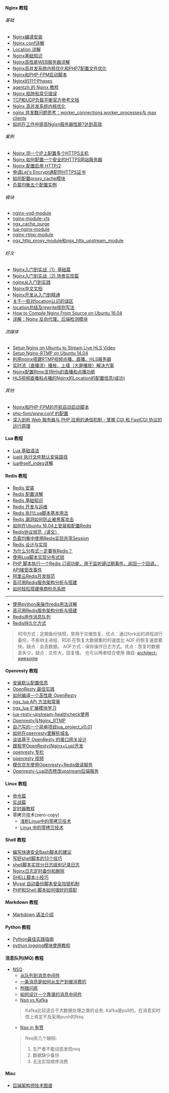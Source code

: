 

#### Nginx 教程   

###### 基础  
* [Nginx编译安装](/Nginx/nginx-install.md)  
* [Nginx.conf详解](/Nginx/nginx-base-config.md)  
* [Location 详解](/docs/Nginx/location-detail.md)  
* [Nginx基础知识](/Nginx/nginx-basic.md)  
* [Nginx高性能WEB服务器详解](/Nginx/nginx-high-basic.md)   
* [Nginx高并发系统内核优化和PHP7配置文件优化](/Nginx/nginx-parameter-config.md)   
* [Nginx和PHP-FPM启动脚本](/Nginx/nginx-start-script.md)  
* [Nginx的11个Phases](/Nginx/nginx-phases.md)  
* [agentzh 的 Nginx 教程](https://openresty.org/download/agentzh-nginx-tutorials-zhcn.html)  
* [Nginx 陷阱和常见错误](h/Nginx/nginx-1-config.md)  
* [TCP和UDP负载平衡官方参考文档](https://www.cnblogs.com/tinywan/p/6586053.html)  
* [Nginx 高并发系统内核优化](/Nginx/nginx-parameter-config.md)  
* [nginx 并发数问题思考：worker_connections,worker_processes与 max clients](http://liuqunying.blog.51cto.com/3984207/1420556?utm_source=tuicool)
* [如何在工作中提高Ngixn服务器性能?达到高效](https://juejin.im/post/5adb45e96fb9a07ab773c767?utm_source=gold_browser_extension)   

###### 案例   
* [Nginx 同一个IP上配置多个HTTPS主机](/Nginx/more-domain-config.md)  
* [Nginx 如何配置一个安全的HTTPS网站服务器](http://www.cnblogs.com/tinywan/p/7542629.html)  
* [Nginx 配置启用 HTTP/2](http://www.cnblogs.com/tinywan/p/7860774.html)  
* [申请Let's Encrypt通配符HTTPS证书](https://www.cnblogs.com/tinywan/p/8573169.html)   
* [如何配置proxy_cache模块](/Nginx/Nginx-Web/Nginx-8-proxy_cache.md)  
* [负载均衡五个配置实例](/Nginx/Nginx-Web/Nginx-7-Proxy.md)  

######  模块   
* [nginx-vod-module](http://www.cnblogs.com/tinywan/p/7879559.html)    
* [nginx-module-vts](http://www.cnblogs.com/tinywan/p/7872366.html)    
* [ngx_cache_purge](/Nginx/Nginx-Web/Nginx-8-proxy_cache.md)    
* [lua-nginx-module](http://www.cnblogs.com/tinywan/p/6538006.html)    
* [nginx-rtmp-module](http://www.cnblogs.com/tinywan/p/6639360.html)    
* [ngx_http_proxy_module和ngx_http_upstream_module](/Nginx/Nginx-Web/ngx_http_upstream_module.md)  

######  好文  
* [Nginx入门到实战（1）基础篇](https://segmentfault.com/a/1190000014893012)  
* [Nginx入门到实战（2) 场景实现篇](https://mp.weixin.qq.com/s/RDIhU2pd37ecmKjgCtiZGQ)   
* [nginx从入门到实践](http://fanqieto.top/2017/11/29/nginx%E4%BB%8E%E5%85%A5%E9%97%A8%E5%88%B0%E5%AE%9E%E8%B7%B5/)  
* [Nginx中文文档](http://www.nginx.cn/doc/)  
* [Nginx开发从入门到精通](http://tengine.taobao.org/book/)  
* [关于一些对location认识的误区](http://www.cnblogs.com/lidabo/p/4169396.html)  
* [location总结及rewrite规则写法](https://segmentfault.com/a/1190000002797606)  
* [How to Compile Nginx From Source on Ubuntu 16.04](https://www.vultr.com/docs/how-to-compile-nginx-from-source-on-ubuntu-16-04)  
* [详解：Nginx 反向代理、后端检测模块](https://mp.weixin.qq.com/s/wGOQkAPif3buhezOQhbx5A)  

######  流媒体   
* [Setup Nginx on Ubuntu to Stream Live HLS Video](https://www.vultr.com/docs/setup-nginx-on-ubuntu-to-stream-live-hls-video)  
* [Setup Nginx-RTMP on Ubuntu 14.04](https://www.vultr.com/docs/setup-nginx-rtmp-on-ubuntu-14-04)  
* [利用nginx搭建RTMP视频点播、直播、HLS服务器](https://blog.csdn.net/kingroc/article/details/50839994)  
* [实时流（直播流）播放、上墙（大屏播放）解决方案](https://www.cnblogs.com/xiaozhi_5638/p/8664841.html)  
* [Nginx配置Rtmp支持Hls的直播和点播功能](/Nginx-Rtmp/HLS-live-vod.md)  
* [HLS视频直播和点播的Nginx的Location的配置信息(成功)](/Nginx-Rtmp/HLS-live-vod-locatiuon-config.md)   

###### 其他   
* [Nginx和PHP-FPM的开机自动启动脚本](/PHP/PHP-FPM/config.md)  
* [php-fpm/www.conf 的配置 ](/PHP/PHP-FPM/config.md)   
* [深入剖析 Web 服务器与 PHP 应用的通信机制 - 掌握 CGI 和 FastCGI 协议的运行原理](https://mp.weixin.qq.com/s/6Kyfvc_N7PhBtFPstgt3MA)  

#### Lua 教程    
* [Lua 基础语法](/Lua-Script/lua-basic.md)  
* [luajit 执行文件默认安装路径](#Nginx_base_knowledge)   
* [lua中self_indes详解](/Lua-Script/oop/self__index.md)   

#### Redis 教程     
* [Redis 安装](/Redis/redis-install.md)   
* [Redis 配置详解](/Redis/redis-config.md)   
* [Redis 基础知识](#Redis_base_knowledge)   
* [Redis 开发与运维](#Redis-DevOps)  
* [Redis 执行Lua脚本基本用法](/Redis/redis-lua.md)    
* [Redis 漏洞如何防止被黑客攻击](/Redis/redis-safety.md)   
* [如何在Ubuntu 16.04上安装和配置Redis](https://www.digitalocean.com/community/tutorials/how-to-install-and-configure-redis-on-ubuntu-16-04)  
* [Redis协议规范（译文）](http://www.hchstudio.cn/article/2018/e687/)  
* [负载均衡中使用Redis实现共享Session](https://segmentfault.com/a/1190000011558000)  
* [Redis 设计与实现](https://github.com/huangz1990/redis-3.0-annotated)  
* [为什么分布式一定要有Redis？](https://mp.weixin.qq.com/s/8uii1BzfVfChbH_t5Gk_8Q)  
* [使用Lua脚本实现分布式锁](https://www.cnblogs.com/tinywan/p/9643022.html)  
* [PHP 脚本执行一个Redis 订阅功能，用于监听键过期事件，返回一个回调，API接受改事件](/Redis-PHP/Php-Run-Redis-psubscribe/nohupRedisNotify.php)   
* [阿里云Redis开发规范](https://yq.aliyun.com/articles/531067)   
* [高可用Redis服务架构分析与搭建](https://mp.weixin.qq.com/s/DA4uhPULaXI-KDKwvLzb8Q)  
* [如何轻松搭建电商秒杀系统](https://yq.aliyun.com/articles/277885)<br>
- - -
<!--
* - [x] [*使用python来操作redis用法详解*](https://www.jianshu.com/p/2639549bedc8)
-->
* [使用python来操作redis用法详解](https://www.jianshu.com/p/2639549bedc8)
* [高可用Redis服务架构分析与搭建](https://mp.weixin.qq.com/s/DA4uhPULaXI-KDKwvLzb8Q)
* [Redis用作消息队列](https://blog.csdn.net/qq_34212276/article/details/78455004)
* [Redis持久化方式](http://doc.redisfans.com/topic/persistence.html)
> RDB方式：定期备份快照，常用于灾难恢复。优点：通过fork出的进程进行备份，不影响主进程、RDB 在恢复大数据集时的速度比 AOF 的恢复速度要快。缺点：会丢数据。
> AOF方式：保存操作日志方式。优点：恢复时数据丢失少，缺点：文件大，回复慢。
> 也可以两者结合使用
> 摘自: [architect-awesome](https://github.com/xingshaocheng/architect-awesome/blob/master/README.md#redis)

####  Openresty 教程  

* [安装默认配置信息](/Openresty/openresty-basic.md)   
* [OpenResty 最佳实践](https://moonbingbing.gitbooks.io/openresty-best-practices/content/index.html)  
* [如何编译一个高性能 OpenResty](https://yq.aliyun.com/articles/228399) 
* [ngx_lua APi 方法和常量](/Openresty/openresty-api.md)   
* [ngx_lua 扩展模块学习](/Openresty/openresty-resty-module.md)   
* [lua-resty-upstream-healthcheck使用](/Openresty/lua-resty-upstream-healthcheck.md)   
* [Openresty与Nginx_RTMP](/Openresty/openresty-rtmp.md)   
* [自己写的一个简单项目lua_project_v0.01](https://github.com/Tinywan/lua_project_v0.01)   
* [如何在openresty里解析域名](http://www.jkeabc.com/181587.html)  
* [谈谈基于 OpenResty 的接口网关设计](https://www.zybuluo.com/yishuailuo/note/844059)  
* [跟我学OpenResty(Nginx+Lua)开发](http://jinnianshilongnian.iteye.com/blog/2190344)  
* [openresty 专栏](https://blog.csdn.net/qq362228416/article/category/6558114)  
* [openresty 视频](http://i.youku.com/i/UMTM2NTgyMDEyMA==/videos?q=openresty)  
* [模仿京东使用Openresty+Redis做读服务](https://my.oschina.net/zjzhai/blog/759719)  
* [Openresty-Lua动态修改upstream后端服务](Nginx/Nginx-Web/openresty-nginx-lua-Proxy.md)  

#### Linux 教程   

* [命令篇](http://www.ruanyifeng.com/blog/2016/03/systemd-tutorial-commands.html)   
* [实战篇](http://www.ruanyifeng.com/blog/2016/03/systemd-tutorial-part-two.html)   
* [定时器教程](http://www.ruanyifeng.com/blog/2018/03/systemd-timer.html)   
* 零拷贝技术(zero-copy)  
  * [浅析Linux中的零拷贝技术](https://www.jianshu.com/p/fad3339e3448)
  * [Linux 中的零拷贝技术](https://www.ibm.com/developerworks/cn/linux/l-cn-zerocopy1/index.html)

#### Shell 教程    
* [编写快速安全Bash脚本的建议](https://www.oschina.net/translate/bash-scripting-quirks-safety-tips)  
* [写好shell脚本的13个技巧](https://mp.weixin.qq.com/s/f3xDHZ7dCQr7sHJ9KDvuyQ)  
* [shell脚本实现分日志级别记录日志](/Nginx-Rtmp/Shell_Log.sh)   
* [Nginx日志定时备份和删除](/Nginx-Rtmp/Shell_Nginx_Log_cut.sh)   
* [SHELL脚本小技巧](/Nginx-Rtmp/Shell_script.md)   
* [Mysql 自动备份脚本安全加锁机制](/Nginx-Rtmp/backup_mysql.sh)   
* [PHP和Shell 脚本如何很好的搭配](/PHP/php-shell_run.md)  

#### Markdown 教程
* [Markdown 语法介绍](https://coding.net/help/doc/project/markdown.html)

#### Python 教程
* [Python最佳实践指南](https://pythonguidecn.readthedocs.io/zh/latest/)
* [python logging模块使用教程](https://www.jianshu.com/p/feb86c06c4f4)

#### 消息队列(MQ) 教程
* [NSQ](https://nsq.io/)  
  * [从队列到消息中间件](https://zhuanlan.zhihu.com/p/46201859)
  * [一条消息是如何从生产到被消费的](https://zhuanlan.zhihu.com/p/46412848)
  * [刨根问底](https://zhuanlan.zhihu.com/p/46415489)
  * [如何设计一个靠谱的消息中间件](https://zhuanlan.zhihu.com/p/46417568)
  * [Nsq vs Kafka](https://zhuanlan.zhihu.com/p/46421050)
  > Kafka比较适合于大数据处理之类的业务, Kafka是pull的，在消息实时性上肯定不及采用push的Nsq
  * [Nsq in 有赞](https://zhuanlan.zhihu.com/p/46510900)
  > Nsq有几个缺陷:
  > 1. 生产者不能动态发现nsq
  > 2. 数据缺少备份
  > 3. 无法实现顺序消费

#### Misc
* [后端架构师技术图谱](https://github.com/xingshaocheng/architect-awesome)
